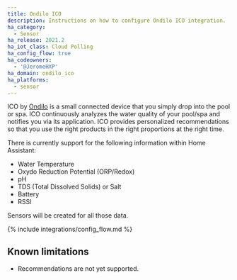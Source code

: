 ```yaml
---
title: Ondilo ICO
description: Instructions on how to configure Ondilo ICO integration.
ha_category:
  - Sensor
ha_release: 2021.2
ha_iot_class: Cloud Polling
ha_config_flow: true
ha_codeowners:
  - '@JeromeHXP'
ha_domain: ondilo_ico
ha_platforms:
  - sensor
---
```


ICO by [Ondilo](https://ondilo.com/en/) is a small connected device that you simply drop into the pool or spa. ICO continuously analyzes the water quality of your pool/spa and notifies you via its application. ICO provides personalized recommendations so that you use the right products in the right proportions at the right time.

There is currently support for the following information within Home Assistant:

- Water Temperature
- Oxydo Reduction Potential (ORP/Redox)
- pH
- TDS (Total Dissolved Solids) or Salt
- Battery
- RSSI

Sensors will be created for all those data.

{% include integrations/config_flow.md %}

## Known limitations

- Recommendations are not yet supported.
